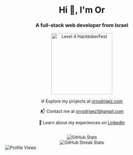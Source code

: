 <div align="center">
  <h1>Hi 👋, I'm Or</h1>
  <h3>A full-stack web developer from Israel</h3>
    <a href="https://www.holopin.io/hacktoberfest2023/userbadge/cloae5mko61560fjus5up2vzt" target="_blank"><img src="https://assets.holopin.io/hf2023levels/level4-blue-helmet-suit-flippers-swarm.webp" width="200" height="200" alt="Level 4 HacktoberFest" /></a>
    <br>
    <div>
      <p>🌐 Explore my projects at <a href="https://www.orrodrigez.com" target="_blank">orrodrigez.com</a></p>
      <p>📬 Contact me at <a href="mailto:orrodrigez1@gmail.com">orrodrigez1@gmail.com</a></p>
      <p>📄 Learn about my experiences on <a href="https://www.linkedin.com/in/orrodrigez" target="_blank">LinkedIn</a></p>
    </div>
    <br>
</div>

<div align="center">
  <div>
    <img src="https://github-readme-stats.vercel.app/api?username=pafestivo&show_icons=true&locale=en" alt="GitHub Stats" />
  </div>

  <div>
    <img src="https://github-readme-streak-stats.herokuapp.com/?user=pafestivo" alt="GitHub Streak Stats" />
  </div>
</div>

<div align="left">
  <div>
    <img src="https://komarev.com/ghpvc/?username=pafestivo&label=Profile%20views&color=238f14&style=flat" alt="Profile Views" style="max-width: 500px; height: auto;" />
  </div>
</div>
